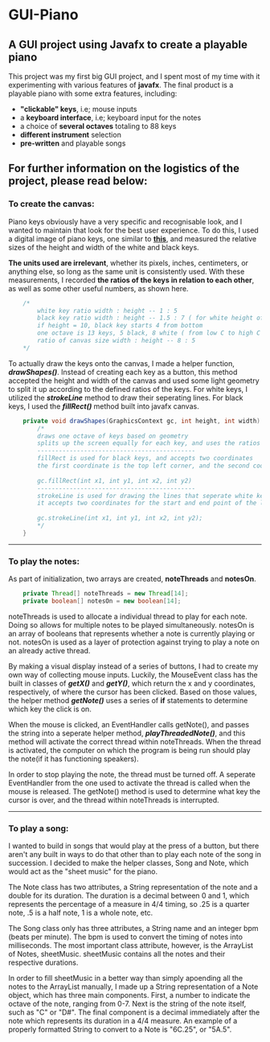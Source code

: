 # GUI-Piano
A GUI project using Javafx to create a playable piano
----------

This project was my first big GUI project, and I spent most of my time with it experimenting with various features of **javafx**. The final product is a playable piano with some extra features, including:
- **"clickable" keys**, i.e; mouse inputs
- a **keyboard interface**, i.e; keyboard input for the notes
- a choice of **several octaves** totaling to 88 keys
- **different instrument** selection
- **pre-written** and playable songs

For further information on the logistics of the project, please read below: 
-------------

### To **create the canvas**:

Piano keys obviously have a very specific and recognisable look, and I wanted to maintain that look for the best user experience. To do this, I used a digital image of piano keys, one similar to [**this**](https://upload.wikimedia.org/wikipedia/commons/thumb/1/15/PianoKeyboard.svg/161px-PianoKeyboard.svg.png?20061008130835), and measured the relative sizes of the height and width of the white and black keys. 

**The units used are irrelevant**, whether its pixels, inches, centimeters, or anything else, so long as the same unit is consistently used. With these measurements, I recorded **the ratios of the keys in relation to each other**, as well as some other useful numbers, as shown here. 

```java
    /*
        white key ratio width : height -- 1 : 5
        black key ratio width : height -- 1.5 : 7 ( for white height of 10 )
        if height = 10, black key starts 4 from bottom
        one octave is 13 keys, 5 black, 8 white ( from low C to high C )
        ratio of canvas size width : height -- 8 : 5
    */

```

To actually draw the keys onto the canvas, I made a helper function, ***drawShapes()***. Instead of creating each key as a button, this method accepted the height and width of the canvas and used some light geometry to split it up according to the defined ratios of the keys. For white keys, I utilized the ***strokeLine*** method to draw their seperating lines. For black keys, I used the ***fillRect()*** method built into javafx canvas. 

```java
    private void drawShapes(GraphicsContext gc, int height, int width) {
        /*
        draws one octave of keys based on geometry
        splits up the screen equally for each key, and uses the ratios defined above
        --------------------------------------------
        fillRect is used for black keys, and accepts two coordinates 
        the first coordinate is the top left corner, and the second coordinate is the bottom right corner
        
        gc.fillRect(int x1, int y1, int x2, int y2)
        --------------------------------------------
        strokeLine is used for drawing the lines that seperate white keys
        it accepts two coordinates for the start and end point of the line
        
        gc.strokeLine(int x1, int y1, int x2, int y2);
        */
    }

```

-------------

### To play the notes:

As part of initialization, two arrays are created, **noteThreads** and **notesOn**. 

```java
    private Thread[] noteThreads = new Thread[14];
    private boolean[] notesOn = new boolean[14];
```

noteThreads is used to allocate a individual thread to play for each note. Doing so allows for multiple notes to be played simultaneously. notesOn is an array of booleans that represents whether a note is currently playing or not. notesOn is used as a layer of protection against trying to play a note on an already active thread.

    

By making a visual display instead of a series of buttons, I had to create my own way of collecting mouse inputs. Luckily, the MouseEvent class has the built in classes of ***getX()*** and ***getY()***, which return the x and y coordinates, respectively, of where the cursor has been clicked. Based on those values, the helper method ***getNote()*** uses a series of **if** statements to determine which key the click is on. 

When the mouse is clicked, an EventHandler calls getNote(), and passes the string into a seperate helper method, ***playThreadedNote()***, and this method will activate the correct thread within noteThreads. When the thread is activated, the computer on which the program is being run should play the note(if it has functioning speakers). 

In order to stop playing the note, the thread must be turned off. A seperate EventHandler from the one used to activate the thread is called when the mouse is released. The getNote() method is used to determine what key the cursor is over, and the thread within noteThreads is interrupted.

------

### To play a song:

I wanted to build in songs that would play at the press of a button, but there aren't any built in ways to do that other than to play each note of the song in succession. I decided to make the helper classes, Song and Note, which would act as the "sheet music" for the piano. 

The Note class has two attributes, a String representation of the note and a double for its duration. The duration is a decimal between 0 and 1, which represents the percentage of a measure in 4/4 timing, so .25 is a quarter note, .5 is a half note, 1 is a whole note, etc. 

The Song class only has three attributes, a String name and an integer bpm (beats per minute). The bpm is used to convert the timing of notes into milliseconds. The most important class attribute, however, is the ArrayList of Notes, sheetMusic. sheetMusic contains all the notes and their respective durations. 

In order to fill sheetMusic in a better way than simply apoending all the notes to the ArrayList manually, I made up a String representation of a Note object, which has three main components. First, a number to indicate the octave of the note, ranging from 0-7. Next is the string of the note itself, such as "C" or "D#". The final component is a decimal immediately after the note which represents its duration in a 4/4 measure. An example of a properly formatted String to convert to a Note is "6C.25", or "5A.5". 




